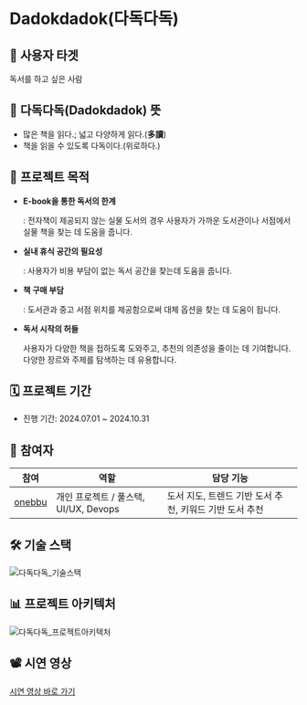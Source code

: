 # Dadokdadok(다독다독)

## 🎯 사용자 타겟

독서를 하고 싶은 사람

## 📖 다독다독(Dadokdadok) 뜻

- 많은 책을 읽다.; 넓고 다양하게 읽다.(**多讀**)
- 책을 읽을 수 있도록 다독이다.(위로하다.)

## 💙 프로젝트 목적

- **E-book을 통한 독서의 한계**
    
    : 전자책이 제공되지 않는 실물 도서의 경우 사용자가 가까운 도서관이나 서점에서 실물 책을 찾는 데 도움을 줍니다.
    
- **실내 휴식 공간의 필요성**
    
    : 사용자가 비용 부담이 없는 독서 공간을 찾는데 도움을 줍니다.
    
- **책 구매 부담**
    
    : 도서관과 중고 서점 위치를 제공함으로써 대체 옵션을 찾는 데 도움이 됩니다.
    
- **독서 시작의 허들**
    
    사용자가 다양한 책을 접하도록 도와주고, 추천의 의존성을 줄이는 데 기여합니다. 다양한 장르와 주제를 탐색하는 데 유용합니다.
    

## 🗓️ 프로젝트 기간

- 진행 기간: 2024.07.01 ~ 2024.10.31

## 👥 참여자

| 참여 | 역할 | 담당 기능 |
| --- | --- | --- |
| [onebbu](https://github.com/onebbu) | 개인 프로젝트 / 풀스택, UI/UX, Devops | 도서 지도, 트렌드 기반 도서 추천, 키워드 기반 도서 추천 |

## 🛠️ 기술 스택
![다독다독_기술스택](https://github.com/user-attachments/assets/805edb5f-49e0-484f-b79a-63579e3ffe5e)


## 📊 프로젝트 아키텍처
![다독다독_프로젝트아키텍처](https://github.com/user-attachments/assets/2d8f6d91-0700-4ac2-80b5-6ced6ec67a54)


## 📽️ 시연 영상

[시연 영상 바로 가기](https://youtu.be/qmTdA2aH_sE)
